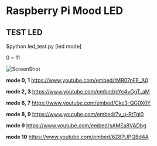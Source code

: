 Raspberry Pi Mood LED
=====================

TEST LED
-------------
$python led_test.py [led mode]

0 ~ 11
 

![ScreenShot](https://raw.github.com/chandong83/raspi_mood_led/master/images/block.png)


**mode 0, 1**
https://www.youtube.com/embed/tMR07nFE_A0
<br>

**mode 2, 3**
https://www.youtube.com/embed/cYe4vGgT_aM
<br>

**mode 6, 7**
https://www.youtube.com/embed/Ckc3-QG0X0Y
<br>

**mode 8, 9**
https://www.youtube.com/embed/7v_u-RtTqj0
<br>

**mode 9**
https://www.youtube.com/embed/sAMEa8VADbg
<br>

**mode 10**
https://www.youtube.com/embed/6Z87UPQBd4A
</html>
